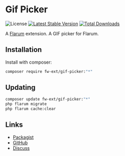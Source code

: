 # Gif Picker

![License](https://img.shields.io/badge/license-MIT-blue.svg) [![Latest Stable Version](https://img.shields.io/packagist/v/fw-ext/gif-picker.svg)](https://packagist.org/packages/fw-ext/gif-picker) [![Total Downloads](https://img.shields.io/packagist/dt/fw-ext/gif-picker.svg)](https://packagist.org/packages/fw-ext/gif-picker)

A [Flarum](https://flarum.org) extension. A GIF picker for Flarum.

## Installation

Install with composer:

```sh
composer require fw-ext/gif-picker:"*"
```

## Updating

```sh
composer update fw-ext/gif-picker:"*"
php flarum migrate
php flarum cache:clear
```

## Links

- [Packagist](https://packagist.org/packages/fw-ext/gif-picker)
- [GitHub](https://github.com/fw-ext/gif-picker)
- [Discuss](https://discuss.flarum.org/d/PUT_DISCUSS_SLUG_HERE)
